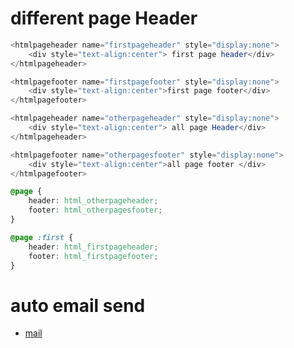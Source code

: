 # different page Header

```php
<htmlpageheader name="firstpageheader" style="display:none">
    <div style="text-align:center"> first page header</div>
</htmlpageheader>

<htmlpagefooter name="firstpagefooter" style="display:none">
    <div style="text-align:center">first page footer</div>
</htmlpagefooter>

<htmlpageheader name="otherpageheader" style="display:none">
    <div style="text-align:center"> all page Header</div>
</htmlpageheader>

<htmlpagefooter name="otherpagesfooter" style="display:none">
    <div style="text-align:center">all page footer </div>
</htmlpagefooter>

```

```css
@page {  
    header: html_otherpageheader;
    footer: html_otherpagesfooter;
}

@page :first {    
    header: html_firstpageheader;
    footer: html_firstpagefooter;
}
```

# auto email send

* [mail](https://stackoverflow.com/questions/24377396/mpdf-auto-generated-pdf-mailer-sends-blank-email)
